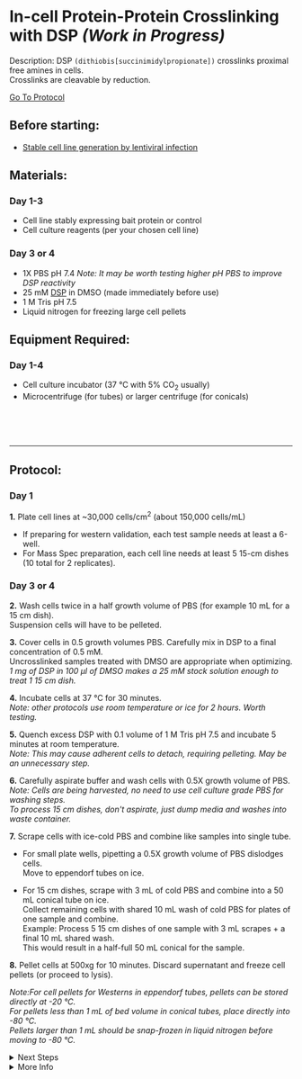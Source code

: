 In-cell Protein-Protein Crosslinking with DSP _(Work in Progress)_
================================================================================
Description: DSP `(dithiobis[succinimidylpropionate])` crosslinks proximal free amines in cells.<br/>
Crosslinks are cleavable by reduction.

[Go To Protocol](#protocol)

Before starting:
--------------------------------------------------------------------------------
* [Stable cell line generation by lentiviral infection](../Lentivirus-Stables/virus-production-HEK293T.md)

Materials:
--------------------------------------------------------------------------------
### Day 1-3
  * Cell line stably expressing bait protein or control
  * Cell culture reagents (per your chosen cell line)
    
### Day 3 or 4
  * 1X PBS pH 7.4 _Note: It may be worth testing higher pH PBS to improve DSP reactivity_
  * 25 mM [DSP](https://www.thermofisher.com/order/catalog/product/A35393#/A35393) in DMSO (made immediately before use)
  * 1 M Tris pH 7.5
  * Liquid nitrogen for freezing large cell pellets

Equipment Required:
--------------------------------------------------------------------------------
### Day 1-4

  * Cell culture incubator (37 °C with 5% CO<sub>2</sub> usually)
  * Microcentrifuge (for tubes) or larger centrifuge (for conicals) 

<br/><br/><br/>

<!-- Use <br/> to fill in first page -->
___
Protocol:
--------------------------------------------------------------------------------
### Day 1
**1.** Plate cell lines at ~30,000 cells/cm<sup>2</sup> (about 150,000 cells/mL)
  
  * If preparing for western validation, each test sample needs at least a 6-well.
  * For Mass Spec preparation, each cell line needs at least 5 15-cm dishes (10 total for 2 replicates).

### Day 3 or 4

**2.** Wash cells twice in a half growth volume of PBS (for example 10 mL for a 15 cm dish).<br/>
Suspension cells will have to be pelleted.
  
**3.** Cover cells in 0.5 growth volumes PBS. Carefully mix in DSP to a final concentration of 0.5 mM.<br/>
Uncrosslinked samples treated with DMSO are appropriate when optimizing.<br/>
_1 mg of DSP in 100 µl of DMSO makes a 25 mM stock solution enough to treat 1 15 cm dish._

**4.** Incubate cells at 37 °C for 30 minutes.<br/>
_Note: other protocols use room temperature or ice for 2 hours. Worth testing._ 
  
**5.** Quench excess DSP with 0.1 volume of 1 M Tris pH 7.5 and incubate 5 minutes at room temperature.<br/>
_Note: This may cause adherent cells to detach, requiring pelleting. May be an unnecessary step._

**6.** Carefully aspirate buffer and wash cells with 0.5X growth volume of PBS.<br/>
_Note: Cells are being harvested, no need to use cell culture grade PBS for washing steps._<br/>
_To process 15 cm dishes, don't aspirate, just dump media and washes into waste container._
  
**7.** Scrape cells with ice-cold PBS and combine like samples into single tube.
  
  * For small plate wells, pipetting a 0.5X growth volume of PBS dislodges cells.<br/>
  Move to eppendorf tubes on ice.
  
  * For 15 cm dishes, scrape with 3 mL of cold PBS and combine into a 50 mL conical tube on ice.<br/>
  Collect remaining cells with shared 10 mL wash of cold PBS for plates of one sample and combine.<br/>
  Example: Process 5 15 cm dishes of one sample with 3 mL scrapes + a final 10 mL shared wash. <br/>
    This would result in a half-full 50 mL conical for the sample.
  
**8.** Pellet cells at 500xg for 10 minutes. Discard supernatant and freeze cell pellets (or proceed to lysis).
  
  *Note:For cell pellets for Westerns in eppendorf tubes, pellets can be stored directly at -20 °C.*<br/>
  *For pellets less than 1 mL of bed volume in conical tubes, place directly into -80 °C.*<br/>
  *Pellets larger than 1 mL should be snap-frozen in liquid nitrogen before moving to -80 °C.* 
 
<!-- The text below creates dropdown lists for links to next steps or hyperlinks -->

<details>
  <summary>Next Steps</summary>
  
</p> <a href="HaloTag-Mammalian-Lysis.md">
Whole Cell Lysis</a>

</p> <a href="../General/BCA-Assay.md">
BCA protein quantification</a>

</p> <a href="../General/Western-Blotting.md">
Western Validation</a>

</p> <a href="./HaloTag-Pulldown.md">
HaloTag Pulldown</a>

</p> <a href="../Mass-Spec-Prep/On-Bead-Digestion.md">
Rapigest reduction, alkylation, and Trypsin Digestion</a>

</p> <a href="../Mass-Spec-Prep/C18-Column-Cleanup.md">
C18 Column</a>
  
</p> <a href="../Mass-Spec-Prep/Ethyl-Acetate-Cleanup.md">
Ethyl Acetate Cleanup</a>  
  
</p> <a href="../Mass-Spec-Prep/Peptide-Quant.md">
Peptide Quantification</a>

</details>

<details>
  <summary>More Info</summary>
  
  <a href="https://assets.thermofisher.com/TFS-Assets/LSG/manuals/MAN0017093_2162635_Pierce_DSP_UG.pdf">
DSP Basic Protocol</a>  

</details>
